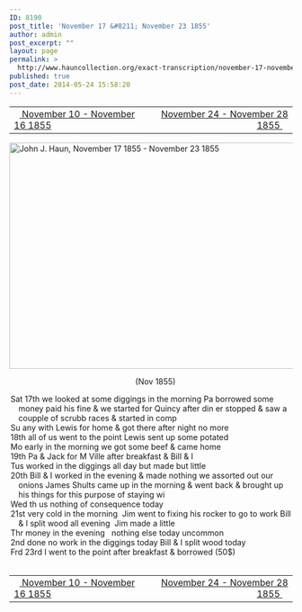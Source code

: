 ```yaml
---
ID: 8190
post_title: 'November 17 &#8211; November 23 1855'
author: admin
post_excerpt: ""
layout: page
permalink: >
  http://www.hauncollection.org/exact-transcription/november-17-november-23-1855/
published: true
post_date: 2014-05-24 15:58:20
---
```

<table style="width: 100%;" align="center">
<tbody>
<tr>
<td width="50%"><a title="November 10 – November 16 1855" href="http://www.hauncollection.org/version-2/version-ii-series-i/november-10-november-16-1855/"><img src="https://lh3.googleusercontent.com/-EFJpxxNiPNw/VqgtWBCZrMI/AAAAAAAAAFU/WfY4lPFWWkg/s800-Ic42/Soeb-Plain-Arrows-8-10px.png" alt="" width="10" height="10" /> November 10 - November 16 1855</a></td>
<td style="text-align: right;"><a title="November 24 – November 28 1855" href="http://www.hauncollection.org/version-2/version-ii-series-i/november-24-november-28-1855/"> November 24 - November 28 1855 <img src="https://lh3.googleusercontent.com/-67k0cYlpXHw/VqgtWKz1MXI/AAAAAAAAAFU/k9PW_Piyurk/s800-Ic42/Soeb-Plain-Arrows-5-10px.png" alt="" width="10" height="10" /></a></td>
</tr>
</tbody>
</table>
<a href="http://www.hauncollection.org/wp-content/uploads/John Haun/JJH_127_November 17 1855 - November 23 1855.JPG" target="_blank" rel="noopener"><img class="alignnone wp-image-2357 size-large" src="http://www.hauncollection.org/wp-content/uploads/John Haun/JJH_127_November 17 1855 - November 23 1855-1024x682.jpg" alt="John J. Haun, November 17 1855 - November 23 1855" width="604" height="402" /></a>
<p style="text-align: center;">    (Nov 1855)</p>

<div style="text-indent: -1em; padding-left: 16px;">Sat 17th we looked at some diggings in the morning Pa borrowed
some money paid his fine &amp; we started for Quincy after din
er stopped &amp; saw a coupple of scrubb races &amp; started in comp</div>
<div style="text-indent: -1em; padding-left: 16px;">Su any with Lewis for home &amp; got there after night no more</div>
<div style="text-indent: -1em; padding-left: 16px;">18th all of us went to the point Lewis sent up some potated</div>
<div style="text-indent: -1em; padding-left: 16px;">Mo early in the morning we got some beef &amp; came home</div>
<div style="text-indent: -1em; padding-left: 16px;">19th Pa &amp; Jack for M Ville after breakfast &amp; Bill &amp; I</div>
<div style="text-indent: -1em; padding-left: 16px;">Tus worked in the diggings all day but made but little</div>
<div style="text-indent: -1em; padding-left: 16px;">20th Bill &amp; I worked in the evening &amp; made nothing we assorted out
our onions James Shults came up in the morning &amp; went
back &amp; brought up his things for this purpose of staying wi</div>
<div style="text-indent: -1em; padding-left: 16px;">Wed th us nothing of consequence today</div>
<div style="text-indent: -1em; padding-left: 16px;">21st very cold in the morning  Jim went to fixing his rocker to
go to work Bill &amp; I split wood all evening  Jim made a little</div>
<div style="text-indent: -1em; padding-left: 16px;">Thr money in the evening   nothing else today uncommon</div>
<div style="text-indent: -1em; padding-left: 16px;">2nd done no work in the diggings today Bill &amp; I split wood today</div>
<div style="text-indent: -1em; padding-left: 16px;">Frd 23rd I went to the point after breakfast &amp; borrowed (50$)</div>
&nbsp;
<table style="width: 100%;" align="center">
<tbody>
<tr>
<td width="50%"><a title="November 10 – November 16 1855" href="http://www.hauncollection.org/version-2/version-ii-series-i/november-10-november-16-1855/"><img src="https://lh3.googleusercontent.com/-EFJpxxNiPNw/VqgtWBCZrMI/AAAAAAAAAFU/WfY4lPFWWkg/s800-Ic42/Soeb-Plain-Arrows-8-10px.png" alt="" width="10" height="10" /> November 10 - November 16 1855</a></td>
<td style="text-align: right;"><a title="November 24 – November 28 1855" href="http://www.hauncollection.org/version-2/version-ii-series-i/november-24-november-28-1855/"> November 24 - November 28 1855 <img src="https://lh3.googleusercontent.com/-67k0cYlpXHw/VqgtWKz1MXI/AAAAAAAAAFU/k9PW_Piyurk/s800-Ic42/Soeb-Plain-Arrows-5-10px.png" alt="" width="10" height="10" /></a></td>
</tr>
</tbody>
</table>